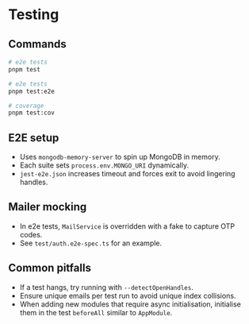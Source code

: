 # Testing

## Commands

```bash
# e2e tests
pnpm test

# e2e tests
pnpm test:e2e

# coverage
pnpm test:cov
```

## E2E setup

- Uses `mongodb-memory-server` to spin up MongoDB in memory.
- Each suite sets `process.env.MONGO_URI` dynamically.
- `jest-e2e.json` increases timeout and forces exit to avoid lingering handles.

## Mailer mocking

- In e2e tests, `MailService` is overridden with a fake to capture OTP codes.
- See `test/auth.e2e-spec.ts` for an example.

## Common pitfalls

- If a test hangs, try running with `--detectOpenHandles`.
- Ensure unique emails per test run to avoid unique index collisions.
- When adding new modules that require async initialisation, initialise them in the test `beforeAll` similar to `AppModule`.

